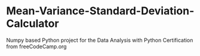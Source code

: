 # Mean-Variance-Standard-Deviation-Calculator
Numpy based Python project for the Data Analysis with Python Certification from freeCodeCamp.org
